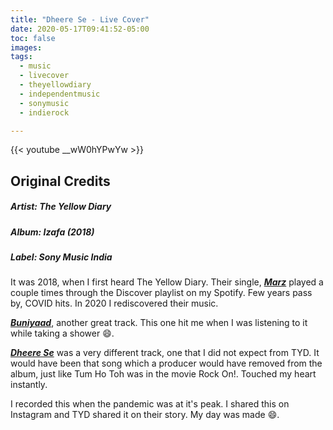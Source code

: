 ```yaml
---
title: "Dheere Se - Live Cover"
date: 2020-05-17T09:41:52-05:00
toc: false
images:
tags:
  - music
  - livecover
  - theyellowdiary
  - independentmusic
  - sonymusic
  - indierock

---
```


{{< youtube __wW0hYPwYw >}}

## Original Credits
##### Artist: The Yellow Diary
##### Album: Izafa (2018)
##### Label: Sony Music India

It was 2018, when I first heard The Yellow Diary. Their single, [__*Marz*__](https://www.youtube.com/watch?v=2zjboLjIt8w) played a couple times through the Discover playlist on my Spotify. Few years pass by, COVID hits. In 2020 I rediscovered their music.

[*__Buniyaad__*](https://www.youtube.com/watch?v=A_dfcNg2MOg), another great track. This one hit me when I was listening to it while taking a shower 😄.

[*__Dheere Se__*](https://www.youtube.com/watch?v=jL27HdBJx1U) was a very different track, one that I did not expect from TYD. It would have been that song which a producer would have removed from the album, just like Tum Ho Toh was in the movie Rock On!. Touched my heart instantly.

I recorded this when the pandemic was at it's peak. I shared this on Instagram and TYD shared it on their story. My day was made 😄.
